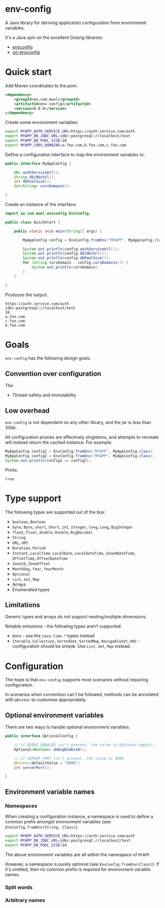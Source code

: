 # env-config

A Java library for deriving application configuration from environment variables.

It's a Java spin on the excellent Golang libraries:
* [envconfig](https://github.com/kelseyhightower/envconfig)
* [go-envconfig](https://github.com/sethvargo/go-envconfig)

# Quick start

Add Maven coordinates to the pom:

```xml
<dependency>
    <groupId>au.com.muel</groupId>
    <artifactId>env-config</artifactId>
    <version>0.8.0</version>
</dependency>
```

Create some environment variables:

```bash
export MYAPP_AUTH_SERVICE_URL=https://auth.service.com/auth
export MYAPP_DB_JDBC_URL=jdbc:postgresql://localhost/test
export MYAPP_DB_POOL_SIZE=10
export MYAPP_CORS_DOMAINS=a.foo.com,b.foo.com,c.foo.com
```

Define a configuration interface to map the environment variables to:

```java
public interface MyAppConfig {

    URL authServiceUrl();
    String dbJdbcUrl();
    int dbPoolSize();
    Set<String> corsDomains();

}
```

Create an instance of the interface:

```java
import au.com.muel.envconfig.EnvConfig;

public class QuickStart {

    public static void main(String[] args) {

        MyAppConfig config = EnvConfig.fromEnv("MYAPP", MyAppConfig.class);

        System.out.println(config.authServiceUrl());
        System.out.println(config.dbJdbcUrl());
        System.out.println(config.dbPoolSize());
        for (String corsDomain : config.corsDomains()) {
            System.out.println(corsDomain);
        }
    }

}
```

Produces the output:

```
https://auth.service.com/auth
jdbc:postgresql://localhost/test
10
a.foo.com
c.foo.com
b.foo.com
```

# Goals

`env-config` has the following design goals.

## Convention over configuration

The 

* Thread-safety and immutability

## Low overhead

`env-config` is not dependent on any other library, and the jar is less than 30kb.

All configuration proxies are effectively singletons, and attempts to recreate will instead return
the cached instance. For example:

```java
MyAppConfig config1 = EnvConfig.fromEnv("MYAPP", MyAppConfig.class);
MyAppConfig config2 = EnvConfig.fromEnv("MYAPP", MyAppConfig.class);
System.out.println(config1 == config2);
```

Prints:

```
true
```

# Type support

The following types are supported out of the box:

* `boolean`, `Boolean`
* `byte`, `Byte`, `short`, `Short`, `int`, `Integer`, `long`, `Long`, `BigInteger`
* `float`, `Float`, `double`, `Double`, `BigDecimal`
* `String`
* `URL`, `URI`
* `Duration`, `Period`
* `Instant`, `LocalTime`, `LocalDate`, `LocalDateTime`, `ZonedDateTime`, `OffsetTime`, `OffsetDateTime`
* `ZoneId`, `ZoneOffset`
* `MonthDay`, `Year`, `YearMonth`
* `Optional`
* `List`, `Set`, `Map`
* Arrays
* Enumerated types

## Limitations

Generic types and arrays do not support nesting/multiple dimensions. 

Notable omissions - the following types aren't supported:
* `Date` - use the `java.time.*` types instead
* `Iterable`, `Collection`, `SortedSet`, `SortedMap`, `NavigableSet`, etc - configuration should be
simple. Use `List`, `Set`, `Map` instead.

# Configuration

The hope is that `env-config` supports most scenarios without requiring configuration.

In scenarios when convention can't be followed, methods can be annotated with `@EnvVar` to
customise appropriately.

## Optional environment variables

There are two ways to handle optional environment variables:

```java
public interface OptionalConfig {

    // if DEBUG_ENABLED isn't present, the value is Optional.empty()
    Optional<Boolean> debugEnabled();

    // if SERVER_PORT isn't present, the value is 8080
    @EnvVar(defaultValue = "8080")
    int serverPort();

}
```

## Environment variable names

### Namespaces

When creating a configuration instance, a namespace is used to define a common prefix amongst
environment variables (see `EnvConfig.fromEnv(String, Class)`).

```bash
export MYAPP_AUTH_SERVICE_URL=https://auth.service.com/auth
export MYAPP_DB_JDBC_URL=jdbc:postgresql://localhost/test
export MYAPP_DB_POOL_SIZE=10
```

The above environment variables are all within the namespace of `MYAPP`.

However, a namespace is purely optional (see `EnvConfig.fromEnv(Class)`). If it's omitted, then no
common prefix is required for environment variable names.

### Split words

### Arbitrary names

